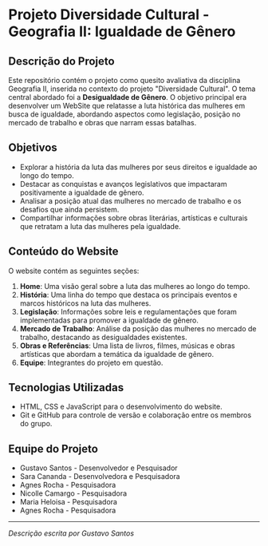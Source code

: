 
# Projeto Diversidade Cultural - Geografia II: Igualdade de Gênero

## Descrição do Projeto

Este repositório contém o projeto como quesito avaliativa da disciplina Geografia II, inserida no contexto do projeto "Diversidade Cultural". O tema central abordado foi a **Desigualdade de Gênero**. O objetivo principal era desenvolver um WebSite que relatasse a luta histórica das mulheres em busca de igualdade, abordando aspectos como legislação, posição no mercado de trabalho e obras que narram essas batalhas.

## Objetivos

- Explorar a história da luta das mulheres por seus direitos e igualdade ao longo do tempo.
- Destacar as conquistas e avanços legislativos que impactaram positivamente a igualdade de gênero.
- Analisar a posição atual das mulheres no mercado de trabalho e os desafios que ainda persistem.
- Compartilhar informações sobre obras literárias, artísticas e culturais que retratam a luta das mulheres pela igualdade.

## Conteúdo do Website

O website contém as seguintes seções:

1. **Home**: Uma visão geral sobre a luta das mulheres ao longo do tempo.
2. **História**: Uma linha do tempo que destaca os principais eventos e marcos históricos na luta das mulheres.
3. **Legislação**: Informações sobre leis e regulamentações que foram implementadas para promover a igualdade de gênero.
4. **Mercado de Trabalho**: Análise da posição das mulheres no mercado de trabalho, destacando as desigualdades existentes.
5. **Obras e Referências**: Uma lista de livros, filmes, músicas e obras artísticas que abordam a temática da igualdade de gênero.
6. **Equipe**: Integrantes do projeto em questão.

## Tecnologias Utilizadas

- HTML, CSS e JavaScript para o desenvolvimento do website.
- Git e GitHub para controle de versão e colaboração entre os membros do grupo.

## Equipe do Projeto

- Gustavo Santos - Desenvolvedor e Pesquisador
- Sara Cananda - Desenvolvedora e Pesquisadora
- Agnes Rocha - Pesquisadora
- Nicolle Camargo - Pesquisadora
- Maria Heloisa - Pesquisadora
- Agnes Rocha - Pesquisadora


---
_Descrição escrita por Gustavo Santos_
```

